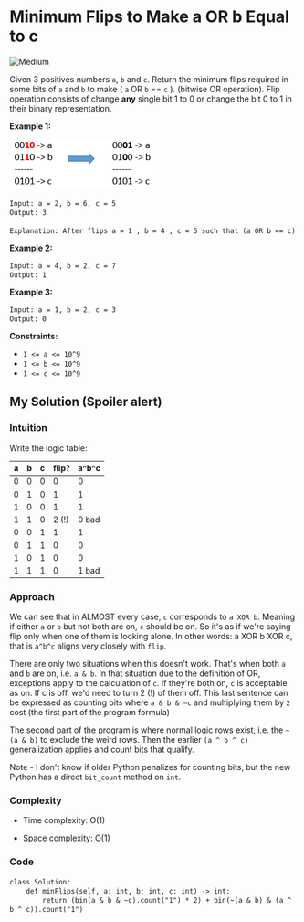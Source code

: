 # Minimum Flips to Make a OR b Equal to c

![Medium](https://img.shields.io/badge/Difficulty-Medium-yellow)

Given 3 positives numbers `a`, `b` and `c`. Return the minimum flips required in some bits of `a` and `b` to make ( `a` OR `b` == `c` ). (bitwise OR operation).
Flip operation consists of change **any** single bit 1 to 0 or change the bit 0 to 1 in their binary representation.

**Example 1:**

![bits](bits.png)

```
Input: a = 2, b = 6, c = 5
Output: 3

Explanation: After flips a = 1 , b = 4 , c = 5 such that (a OR b == c)
```
**Example 2:**
```
Input: a = 4, b = 2, c = 7
Output: 1
```
**Example 3:**
```
Input: a = 1, b = 2, c = 3
Output: 0
```

**Constraints:**
- `1 <= a <= 10^9`
- `1 <= b <= 10^9`
- `1 <= c <= 10^9`

## My Solution (Spoiler alert)
### Intuition
Write the logic table:

| a | b | c | flip? | a^b^c |
|---|---|---|-------|-------|
| 0 | 0 | 0 | 0     | 0     |
| 0 | 1 | 0 | 1     | 1     |
| 1 | 0 | 0 | 1     | 1     |
| 1 | 1 | 0 | 2 (!) | 0 bad |
| 0 | 0 | 1 | 1     | 1     |
| 0 | 1 | 1 | 0     | 0     |
| 1 | 0 | 1 | 0     | 0     |
| 1 | 1 | 1 | 0     | 1 bad |


### Approach
We can see that in ALMOST every case, `c` corresponds to `a XOR b`. Meaning if either `a` or `b` but not both are on, `c` should be on. So it's as if we're saying flip only when one of them is looking alone. In other words: a XOR b XOR c, that is `a^b^c` aligns very closely with `flip`.

There are only two situations when this doesn't work. That's when both `a` and `b` are on, i.e. `a & b`. In that situation due to the definition of OR, exceptions apply to the calculation of `c`. If they're both on, `c` is acceptable as on. If c is off, we'd need to turn 2 (!) of them off. This last sentence can be expressed as counting bits where `a & b & ~c` and multiplying them by `2` cost (the first part of the program formula)

The second part of the program is where normal logic rows exist, i.e. the `~(a & b)` to exclude the weird rows. Then the earlier `(a ^ b ^ c)` generalization applies and count bits that qualify.

Note - I don't know if older Python penalizes for counting bits, but the new Python has a direct `bit_count` method on `int`.

### Complexity
- Time complexity: O(1)
<!-- Add your time complexity here, e.g. $$O(n)$$ -->

- Space complexity: O(1)
<!-- Add your space complexity here, e.g. $$O(n)$$ -->

### Code
```
class Solution:
    def minFlips(self, a: int, b: int, c: int) -> int:
        return (bin(a & b & ~c).count("1") * 2) + bin(~(a & b) & (a ^ b ^ c)).count("1")

```